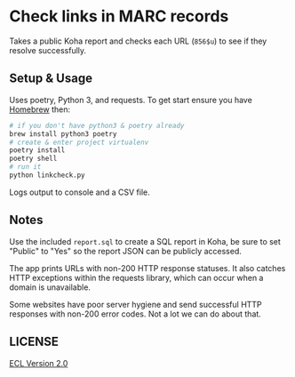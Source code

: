 # Check links in MARC records

Takes a public Koha report and checks each URL (`856$u`) to see if they resolve successfully.

## Setup & Usage

Uses poetry, Python 3, and requests. To get start ensure you have [Homebrew](https://brew.sh) then:

```sh
# if you don't have python3 & poetry already
brew install python3 poetry
# create & enter project virtualenv
poetry install
poetry shell
# run it
python linkcheck.py
```

Logs output to console and a CSV file.

## Notes

Use the included `report.sql` to create a SQL report in Koha, be sure to set "Public" to "Yes" so the report JSON can be publicly accessed.

The app prints URLs with non-200 HTTP response statuses. It also catches HTTP exceptions within the requests library, which can occur when a domain is unavailable.

Some websites have poor server hygiene and send successful HTTP responses with non-200 error codes. Not a lot we can do about that.

## LICENSE

[ECL Version 2.0](https://opensource.org/licenses/ECL-2.0)
